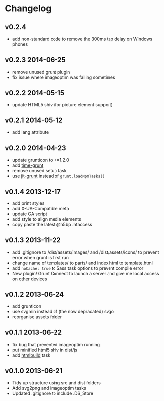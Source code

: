 # Changelog

## v0.2.4

* add non-standard code to remove the 300ms tap delay on Windows phones

## v0.2.3 2014-06-25

* remove unused grunt plugin
* fix issue where imageoptim was failing sometimes

## v0.2.2 2014-05-15

* update HTML5 shiv (for picture element support)

## v0.2.1 2014-05-12

* add lang attribute

## v0.2.0 2014-04-23

* update grunticon to >=1.2.0
* add [time-grunt](https://github.com/sindresorhus/time-grunt)
* remove unused setup task
* use [jit-grunt](https://github.com/shootaroo/jit-grunt) instead of `grunt.loadNpmTasks()`

## v0.1.4 2013-12-17

* add print styles
* add X-UA-Compatible meta
* update GA script
* add style to align media elements
* copy paste the latest @h5bp .htaccess

## v0.1.3 2013-11-22

* add .gitignore to /dist/assets/images/ and /dist/assets/icons/ to prevent error when grunt is first run
* change name of templates/ to parts/ and index.html to template.html
* add `noCache: true` to Sass task options to prevent compile error
* New plugin! Grunt Connect to launch a server and give me local access on other devices

## v0.1.2 2013-06-24

* add grunticon
* use svgmin instead of (the now depracated) svgo
* reorganise assets folder

## v0.1.1 2013-06-22

* fix bug that prevented imageoptim running
* put minified html5 shiv in dist/js
* add [htmlbuild](https://github.com/spatools/grunt-html-build) task

## v0.1.0 2013-06-21

* Tidy up structure using src and dist folders
* Add svg2png and imageoptim tasks
* Updated .gitignore to include .DS_Store